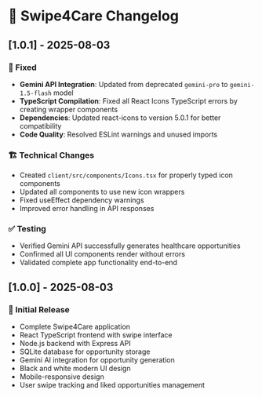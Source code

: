 # 📝 Swipe4Care Changelog

## [1.0.1] - 2025-08-03

### 🔧 Fixed

- **Gemini API Integration**: Updated from deprecated `gemini-pro` to `gemini-1.5-flash` model
- **TypeScript Compilation**: Fixed all React Icons TypeScript errors by creating wrapper components
- **Dependencies**: Updated react-icons to version 5.0.1 for better compatibility
- **Code Quality**: Resolved ESLint warnings and unused imports

### 🏗️ Technical Changes

- Created `client/src/components/Icons.tsx` for properly typed icon components
- Updated all components to use new icon wrappers
- Fixed useEffect dependency warnings
- Improved error handling in API responses

### ✅ Testing

- Verified Gemini API successfully generates healthcare opportunities
- Confirmed all UI components render without errors
- Validated complete app functionality end-to-end

## [1.0.0] - 2025-08-03

### 🎉 Initial Release

- Complete Swipe4Care application
- React TypeScript frontend with swipe interface
- Node.js backend with Express API
- SQLite database for opportunity storage
- Gemini AI integration for opportunity generation
- Black and white modern UI design
- Mobile-responsive design
- User swipe tracking and liked opportunities management
